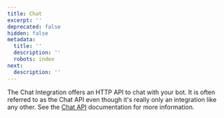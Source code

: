 ```yaml
---
title: Chat
excerpt: ''
deprecated: false
hidden: false
metadata:
  title: ''
  description: ''
  robots: index
next:
  description: ''
---
```

The Chat Integration offers an HTTP API to chat with your bot. It is often referred to as the Chat API even though it's really only an integration like any other. See the [Chat API](https://botpress-docs.readme.io/reference/introduction)  documentation for more information.